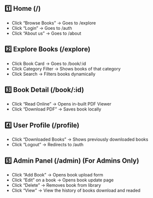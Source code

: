 ## 1️⃣ Home (/)

- Click “Browse Books” → Goes to /explore
- Click “Login” → Goes to /auth
- Click “About us” → Goes to /about
 
## 2️⃣ Explore Books (/explore)

- Click Book Card → Goes to /book/:id
- Click Category Filter → Shows books of that category
- Click Search → Filters books dynamically

## 3️⃣ Book Detail (/book/:id)

- Click “Read Online” → Opens in-built PDF Viewer
- Click “Download PDF” → Saves book locally

## 4️⃣ User Profile (/profile)

- Click “Downloaded Books” → Shows previously downloaded books
- Click “Logout” → Redirects to /auth
 
## 5️⃣ Admin Panel (/admin) (For Admins Only)

- Click “Add Book” → Opens book upload form
- Click “Edit” on a book → Opens book update page
- Click “Delete” → Removes book from library
- Click “View” → View the history of books download and readed